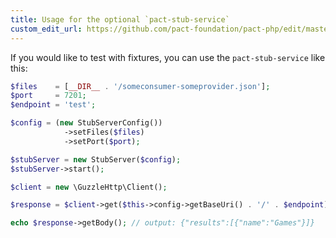 ```yaml
---
title: Usage for the optional `pact-stub-service`
custom_edit_url: https://github.com/pact-foundation/pact-php/edit/master/docs/stub-server.md
---
```

<!-- This file has been synced from the pact-foundation/pact-php repository. Please do not edit it directly. The URL of the source file can be found in the custom_edit_url value above -->

If you would like to test with fixtures, you can use the `pact-stub-service` like this:

```php
$files    = [__DIR__ . '/someconsumer-someprovider.json'];
$port     = 7201;
$endpoint = 'test';

$config = (new StubServerConfig())
            ->setFiles($files)
            ->setPort($port);

$stubServer = new StubServer($config);
$stubServer->start();

$client = new \GuzzleHttp\Client();

$response = $client->get($this->config->getBaseUri() . '/' . $endpoint);

echo $response->getBody(); // output: {"results":[{"name":"Games"}]}
```
